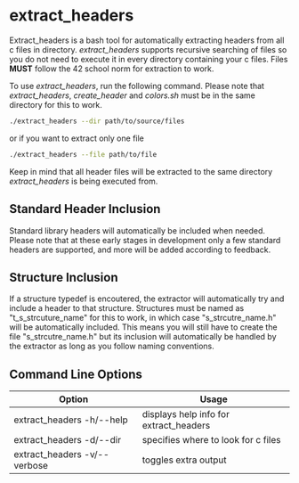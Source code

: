 # extract_headers

Extract_headers is a bash tool for automatically extracting headers from all c
files in directory. *extract_headers* supports recursive searching of files so
you do not need to execute it in every directory containing your c files. Files
**MUST** follow the 42 school norm for extraction to work. 

To use *extract_headers*, run the following command. Please note that
*extract_headers*, *create_header* and *colors.sh* must be in the same directory
for this to work.

```bash
./extract_headers --dir path/to/source/files
```

or if you want to extract only one file

```bash
./extract_headers --file path/to/file
```

Keep in mind that all header files will be extracted to the same directory
*extract_headers* is being executed from.

## Standard Header Inclusion

Standard library headers will automatically be included when needed. Please note
that at these early stages in development only a few standard headers are
supported, and more will be added according to feedback.

## Structure Inclusion

If a structure typedef is encoutered, the extractor will automatically try and
include a header to that structure. Structures must be named as
"t_s_strcuture_name" for this to work, in which case "s_strcutre_name.h" will be
automatically included. This means you will still have to create the file 
"s_strcutre_name.h" but its inclusion will automatically be handled by the 
extractor as long as you follow naming conventions.

## Command Line Options

|            Option             |                 Usage                  |
|-------------------------------|----------------------------------------|
| extract_headers -h/--help     | displays help info for extract_headers |
| extract_headers -d/--dir      | specifies where to look for c files    |
| extract_headers -v/--verbose  | toggles extra output                   |
